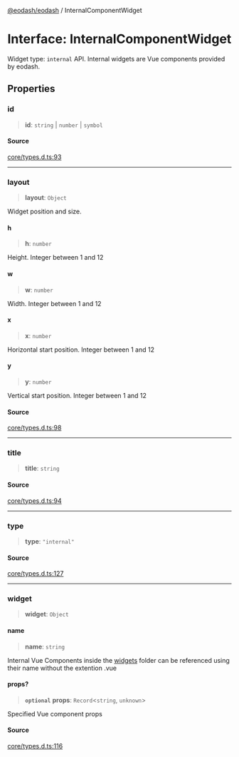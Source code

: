 [@eodash/eodash](../index.md) / InternalComponentWidget

# Interface: InternalComponentWidget

Widget type: `internal` API.
Internal widgets are Vue components provided by eodash.

## Properties

### id

> **id**: `string` \| `number` \| `symbol`

#### Source

[core/types.d.ts:93](https://github.com/eodash/eodash/blob/700e395/core/types.d.ts#L93)

***

### layout

> **layout**: `Object`

Widget position and size.

#### h

> **h**: `number`

Height. Integer between 1 and 12

#### w

> **w**: `number`

Width. Integer between 1 and 12

#### x

> **x**: `number`

Horizontal start position. Integer between 1 and 12

#### y

> **y**: `number`

Vertical start position. Integer between 1 and 12

#### Source

[core/types.d.ts:98](https://github.com/eodash/eodash/blob/700e395/core/types.d.ts#L98)

***

### title

> **title**: `string`

#### Source

[core/types.d.ts:94](https://github.com/eodash/eodash/blob/700e395/core/types.d.ts#L94)

***

### type

> **type**: `"internal"`

#### Source

[core/types.d.ts:127](https://github.com/eodash/eodash/blob/700e395/core/types.d.ts#L127)

***

### widget

> **widget**: `Object`

#### name

> **name**: `string`

Internal Vue Components inside the [widgets](https://github.com/eodash/eodash/tree/main/widgets) folder can be referenced
using their name without the extention .vue

#### props?

> **`optional`** **props**: `Record`\<`string`, `unknown`\>

Specified Vue component props

#### Source

[core/types.d.ts:116](https://github.com/eodash/eodash/blob/700e395/core/types.d.ts#L116)
